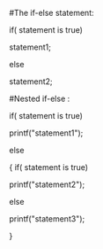 #The if-else statement:

if( statement is true)

statement1;

else

statement2;

#Nested if-else :
 
 if( statement is true)
 
 printf("statement1");
 
else

{
 if( statement is true)
 
  printf("statement2");
  
 else
 
 printf("statement3");
 
}
